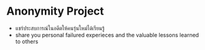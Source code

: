 # Anonymity Project
- แชร์ประสบการณ์ในอดีตให้คนรุ่นใหม่ได้เรียนรู้
- share you personal failured experieces and the valuable lessons learned to others
